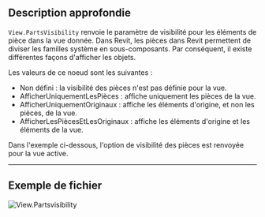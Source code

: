 ## Description approfondie
`View.PartsVisibility` renvoie le paramètre de visibilité pour les éléments de pièce dans la vue donnée. Dans Revit, les pièces dans Revit permettent de diviser les familles système en sous-composants. Par conséquent, il existe différentes façons d'afficher les objets.

Les valeurs de ce noeud sont les suivantes :
- Non défini : la visibilité des pièces n'est pas définie pour la vue.
- AfficherUniquementLesPièces : affiche uniquement les pièces de la vue.
- AfficherUniquementOriginaux : affiche les éléments d'origine, et non les pièces, de la vue.
- AfficherLesPiècesEtLesOriginaux : affiche les éléments d'origine et les éléments de la vue.

Dans l'exemple ci-dessous, l'option de visibilité des pièces est renvoyée pour la vue active.
___
## Exemple de fichier

![View.Partsvisibility](./Revit.Elements.Views.View.Partsvisibility_img.jpg)

